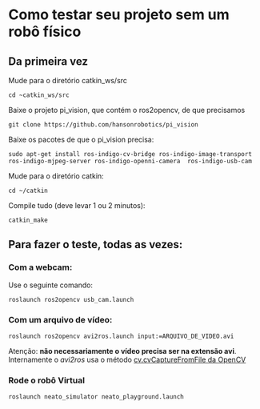 # Como testar seu projeto sem um robô físico

## Da primeira vez

Mude para o diretório catkin_ws/src

	cd ~catkin_ws/src


Baixe o projeto pi_vision, que contém o ros2opencv, de que precisamos

    git clone https://github.com/hansonrobotics/pi_vision

Baixe os pacotes de que o pi_vision precisa:

    sudo apt-get install ros-indigo-cv-bridge ros-indigo-image-transport ros-indigo-mjpeg-server ros-indigo-openni-camera  ros-indigo-usb-cam

Mude para o diretório catkin:

    cd ~/catkin

Compile tudo (deve levar 1 ou 2 minutos):

    catkin_make


## Para fazer o teste, todas as vezes:

### Com a webcam:
Use o seguinte comando:

    roslaunch ros2opencv usb_cam.launch

### Com um arquivo de vídeo:

    roslaunch ros2opencv avi2ros.launch input:=ARQUIVO_DE_VIDEO.avi

Atenção: **não necessariamente o vídeo precisa ser na extensão avi**. Internamente o *avi2ros* usa o método [cv.cvCaptureFromFile da OpenCV](http://docs.opencv.org/2.4/modules/highgui/doc/reading_and_writing_images_and_video.html)

### Rode o robô Virtual

    roslaunch neato_simulator neato_playground.launch
